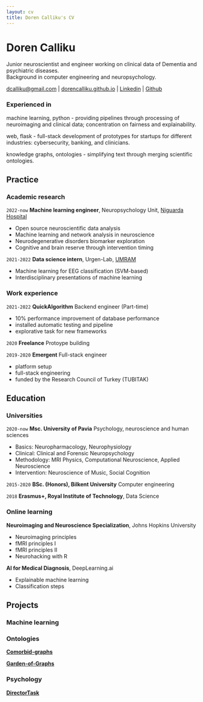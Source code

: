 ```yaml
---
layout: cv
title: Doren Calliku's CV
---
```


# Doren Calliku

Junior neuroscientist and engineer working on clinical data of Dementia and psychiatric diseases.    
Background in computer engineering and neuropsychology. 

<div id="webaddress">
<a href="mailto:dcalliku@gmail.com">dcalliku@gmail.com</a>
| <a href="https://dorencalliku.github.io">dorencalliku.github.io</a>
| <a href="https://www.linkedin.com/in/doren-calliku-23a55623b/">Linkedin</a>
| <a href="https://github.com/DorenCalliku">Github</a>
</div>

### Experienced in

machine learning, python - providing pipelines through processing of neuroimaging and clinical data; concentration on fairness and explainability.

web, flask - full-stack development of prototypes for startups for different industries: cybersecurity, banking, and clinicians. 

knowledge graphs, ontologies - simplifying text through merging scientific ontologies. 

## Practice

### Academic research

`2022-now`
__Machine learning engineer__, Neuropsychology Unit, [Niguarda Hospital](https://www.ospedaleniguarda.it/EN/)

- Open source neuroscientific data analysis
- Machine learning and network analysis in neuroscience
- Neurodegenerative disorders biomarker exploration
- Cognitive and brain reserve through intervention timing

`2021-2022`
__Data science intern__, Urgen-Lab, [UMRAM](http://umram.bilkent.edu.tr/index.php/research-groups/)

- Machine learning for EEG classification (SVM-based)
- Interdisciplinary presentations of machine learning

### Work experience

`2021-2022`
__QuickAlgorithm__ Backend engineer (Part-time)

- 10% performance improvement of database performance
- installed automatic testing and pipeline
- explorative task for new frameworks

`2020`
__Freelance__ Protoype building 

`2019-2020`
__Emergent__ Full-stack engineer

- platform setup
- full-stack engineering
- funded by the Research Council of Turkey (TUBITAK)

## Education

### Universities

`2020-now`
__Msc. University of Pavia__ Psychology, neuroscience and human sciences

- Basics: Neuropharmacology, Neurophysiology
- Clinical: Clinical and Forensic Neuropsychology
- Methodology: MRI Physics, Computational Neuroscience, Applied Neuroscience
- Intervention: Neuroscience of Music, Social Cognition

`2015-2020`
__BSc. (Honors), Bilkent University__ Computer engineering

`2018`
__Erasmus+, Royal Institute of Technology__, Data Science

### Online learning

__Neuroimaging and Neuroscience Specialization__, Johns Hopkins University

- Neuroimaging principles
- fMRI principles I
- fMRI principles II
- Neurohacking with R

__AI for Medical Diagnosis__, DeepLearning.ai

- Explainable machine learning
- Classification steps


## Projects

### Machine learning


### Ontologies

__[Comorbid-graphs](https://github.com/DorenCalliku/comorbid-graphs)__

__[Garden-of-Graphs](http://garden-of-graphs.herokuapp.com/)__

### Psychology

__[DirectorTask](https://github.com/DorenCalliku/directortask)__

<!-- ### Footer

Last updated: November 2022 -->


